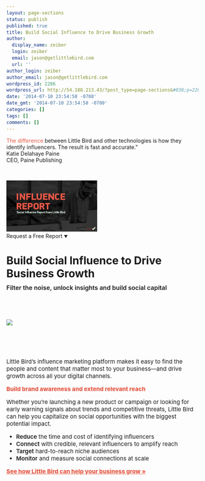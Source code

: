 ```yaml
---
layout: page-sections
status: publish
published: true
title: Build Social Influence to Drive Business Growth
author:
  display_name: zeiber
  login: zeiber
  email: jason@getlittlebird.com
  url: ''
author_login: zeiber
author_email: jason@getlittlebird.com
wordpress_id: 2286
wordpress_url: http://54.188.213.43/?post_type=page-sections&#038;p=2286
date: '2014-07-10 23:54:58 -0700'
date_gmt: '2014-07-10 23:54:58 -0700'
categories: []
tags: []
comments: []
---
```

<p><!-- begin floatright --></p>
<div class="overview-floatright">
<!-- begin pullquote --></p>
<div class="pullquote">
<div class="pullquote_quote">
<span style="color:#e45845;">The difference</span> between Little Bird and other technologies is how they identify influencers. The result is fast and accurate."
</div>
<div class="pullquote_quoter">
     Katie Delahaye Paine
</div>
<div class="pullquote_quoterrole">
     CEO, Paine Publishing
</div>
</div>
<p><!-- end pullquote --><br />
<!-- begin free report form --></p>
<div class="formcontainer rc6">
<img src="/wp-content/uploads/2014/07/thumb_freeReport.png" alt="Request a Free Little Bird Report" /><br />
<a class="show-freereport-form">Request a Free Report <span style="font-size:10px;">&#9660;</span></a></p>
<div class="request-freereport-form" style="display:none;">
<script charset="utf-8" src="//js.hsforms.net/forms/current.js"></script><br />
<script><br />
  hbspt.forms.create({<br />
    portalId: '209207',<br />
    formId: '97a9c371-4207-4c94-b9c6-e1b735e82d82'<br />
  });<br />
</script><br />
<a class="hide-freereport-form">Cancel</a>
</div>
</div>
<p><!-- end free report form -->
</div>
<p><!-- end floatright --></p>
<h1>Build Social Influence to Drive Business Growth</h1>
<p style="margin:-8px 0px 5px 0; font-size:16px; font-weight:600;">Filter the noise, unlock insights and build social capital</p>
<div id="get-started-cta">
<!--HubSpot Call-to-Action Code --><br />
<span class="hs-cta-wrapper" id="hs-cta-wrapper-3fd7cd31-5245-41ff-bba8-6f6493b064cd"><br />
    <span class="hs-cta-node hs-cta-3fd7cd31-5245-41ff-bba8-6f6493b064cd" id="hs-cta-3fd7cd31-5245-41ff-bba8-6f6493b064cd"><br />
        <!--[if lte IE 8]>
<div id="hs-cta-ie-element"></div>
<p><![endif]--><br />
        <a href="http://cta-redirect.hubspot.com/cta/redirect/209207/3fd7cd31-5245-41ff-bba8-6f6493b064cd"><img class="hs-cta-img" id="hs-cta-img-3fd7cd31-5245-41ff-bba8-6f6493b064cd" style="border-width:0px;" src="https://no-cache.hubspot.com/cta/default/209207/3fd7cd31-5245-41ff-bba8-6f6493b064cd.png" /></a><br />
    </span><br />
    <script charset="utf-8" src="https://js.hscta.net/cta/current.js"></script><br />
        <script type="text/javascript"><br />
            hbspt.cta.load(209207, '3fd7cd31-5245-41ff-bba8-6f6493b064cd');<br />
        </script><br />
</span><br />
<!-- end HubSpot Call-to-Action Code --></p>
</div>
<div style="font-size: 15px;">
Little Bird’s influence marketing platform makes it easy to find the people and content that matter most to your business—and drive growth across all your digital channels.</p>
<p style="font-weight: 800; color: #e45845; margin-bottom: 5px;">Build brand awareness and extend relevant reach</p>
<p>Whether you’re launching a new product or campaign or looking for early warning signals about trends and competitive threats, Little Bird can help you capitalize on social opportunities with the biggest potential impact.</p>
<ul class="birddet">
<li><span style="font-weight: 600;">Reduce</span> the time and cost of identifying influencers</li>
<li><span style="font-weight: 600;">Connect</span> with credible, relevant influencers to amplify reach</li>
<li><span style="font-weight: 600;">Target</span> hard-to-reach niche audiences
</li>
<li><span style="font-weight: 600;">Monitor</span> and measure social connections at scale
</li>
</ul>
<p><a style="font-weight: 800; color: #e45845; margin-bottom: 5px; text-decoration: underline;" href="/project/little-bird-app/">See how Little Bird can help your business grow »</a></p>
</div>
